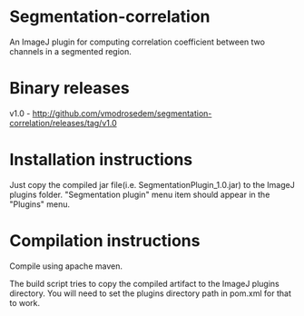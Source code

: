Segmentation-correlation
========================

An ImageJ plugin for computing correlation coefficient between two channels in a segmented region.

Binary releases
===============
v1.0 - http://github.com/vmodrosedem/segmentation-correlation/releases/tag/v1.0

Installation instructions
=========================

Just copy the compiled jar file(i.e. SegmentationPlugin_1.0.jar) to the ImageJ plugins folder. 
"Segmentation plugin" menu item should appear in the "Plugins" menu.


Compilation instructions
========================

Compile using apache maven.

The build script tries to copy the compiled artifact to the ImageJ plugins directory. You will need 
to set the plugins directory path in pom.xml for that to work.